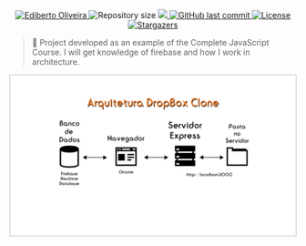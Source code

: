 <p align="center">	
<a href="https://www.linkedin.com/in/ediberto-b-oliveira-872926178/">
  <img alt="Ediberto Oliveira" src="https://img.shields.io/badge/Author-Ediberto%20Oliveira-red" />
  </a>
  <img alt="Repository size" src="https://img.shields.io/github/repo-size/edibertooliveira/Dropbox-Clone?color=red">

  <a aria-label="Completed" href="https://Dropbox-Clone/">
    <img src="https://img.shields.io/badge/Project-Dropbox-Clone-red"></img>
  </a>
  <a href="https://github.com/edibertooliveira/Dropbox-Clone/commits/master">
    <img alt="GitHub last commit" src="https://img.shields.io/github/last-commit/edibertooliveira/Dropbox-Clone?color=red">
  </a> 

  <a href="https://github.com/edibertooliveira/Dropbox-Clone/master/LICENSE">
    <img alt="License" src="https://img.shields.io/badge/license-MIT-red">
  </a>
  
   <a href="https://github.com/edibertooliveira/Dropbox-Clone/stargazers">
    <img alt="Stargazers" src="https://img.shields.io/github/stars/edibertooliveira/Dropbox-Clone?color=red">
  </a>
</p>

> :rocket: Project developed as an example of the Complete JavaScript Course. I will get knowledge of firebase and how I work in architecture.

<p align="center">
   <img src=".github/ArquiteturaDropBoxClone.png" alt="ArquiteturaDropBoxClone" width="680"/>
</p>